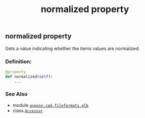 ﻿---
title: normalized property
second_title: Aspose.CAD for Python via .NET API References
description: 
type: docs
weight: 220
url: /python-net/aspose.cad.fileformats.glb/accessor/normalized/
is_root: false
---

## normalized property


Gets a value indicating whether the items values are normalized.
### Definition:
```python
@property
def normalized(self):
    ...
```

### See Also
* module [`aspose.cad.fileformats.glb`](../../)
* class [`Accessor`](/cad/python-net/aspose.cad.fileformats.glb/accessor)
